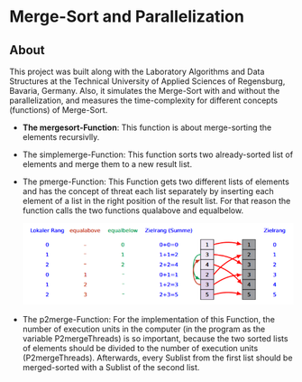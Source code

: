 # Merge-Sort and Parallelization
## About
This project was built along with the Laboratory Algorithms and Data Structures at the Technical University of Applied Sciences of Regensburg, Bavaria, Germany. Also, it simulates the Merge-Sort with and without the parallelization, and measures the time-complexity for different concepts (functions) of Merge-Sort.

* <b>The mergesort-Function</b>: This function is about merge-sorting the elements recursivlly.
* The simplemerge-Function: This function sorts two already-sorted list of elements and merge them to a new result list.
* The pmerge-Function: This Function gets two different lists of elements and has the concept of threat each list separately by inserting each element of a list in the right position of the result list. For that reason the function calls the two functions qualabove and equalbelow.

  <a><img src = "Improved and parallelizable merge through rank determination.png"></a>

* The p2merge-Function: For the implementation of this Function, the number of execution units in the computer (in the program as the variable P2mergeThreads) is so important, because the two sorted lists of elements should be divided to the number of execution units (P2mergeThreads). Afterwards, every Sublist from the first list should be merged-sorted with a Sublist of the second list.
